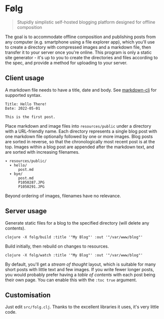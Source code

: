 # Følg

> Stupidly simplistic self-hosted blogging platform designed for offline composition

The goal is to accommodate offline composition and publishing posts from any computer (e.g. smartphone using a file explorer app), which you'll use to create a directory with compressed images and a markdown file, then transfer it to your server once you're online. This program is only a static site generator - it's up to you to create the directories and files according to the spec, and provide a method for uploading to your server.

## Client usage

A markdown file needs to have a title, date and body. See [markdown-clj](https://github.com/yogthos/markdown-clj#supported-syntax) for supported syntax.

```
Title: Hello There!
Date: 2022-05-01

This is the first post.
```

Place markdown and image files into `resources/public` under a directory with a URL-friendly name. Each directory represents a single blog post with one markdown file optionally followed by one or more images. Blog posts are sorted in reverse, so that the chronologically most recent post is at the top. Images within a blog post are appended after the markdown text, and are sorted with increasing filenames.

```
▾ resources/public/
  ▾ hello/
      post.md
  ▾ bye/
      post.md
      P1050287.JPG
      P1050291.JPG
```

Beyond ordering of images, filenames have no relevance.

## Server usage

Generate static files for a blog to the specified directory (will delete any contents).

```
clojure -X folg/build :title '"My Blog"' :out '"/var/www/blog"'
```

Build initially, then rebuild on changes to resources.

```
clojure -X folg/watch :title '"My Blog"' :out '"/var/www/blog"'
```

By default, you'll get a *stream of thought* layout, which is suitable for many short posts with little text and few images. If you write fewer longer posts, you would probably prefer having a *table of contents* with each post being their own page. You can enable this with the `:toc true` argument.

## Customisation

Just edit `src/folg.clj`. Thanks to the excellent libraries it uses, it's very little code.
